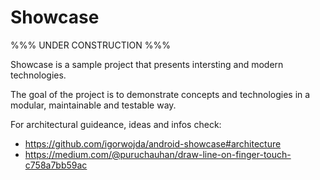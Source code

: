 # Showcase


%%% UNDER CONSTRUCTION %%%


Showcase is a sample project that presents intersting and modern technologies.

The goal of the project is to demonstrate concepts and technologies in a modular, maintainable and testable way.

For architectural guideance, ideas and infos check: 

- https://github.com/igorwojda/android-showcase#architecture
- https://medium.com/@puruchauhan/draw-line-on-finger-touch-c758a7bb59ac
